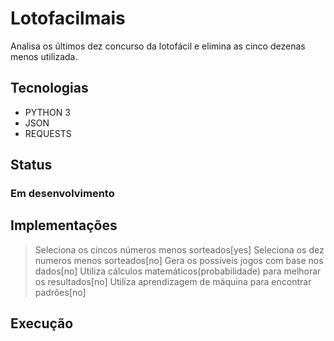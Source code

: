 # Lotofacilmais
Analisa os últimos dez concurso da lotofácil e elimina as cinco dezenas menos utilizada.

## Tecnologias
- PYTHON 3
- JSON
- REQUESTS

## Status 
### Em desenvolvimento

## Implementações
> Seleciona os cincos números menos sorteados[yes]
> Seleciona os dez numeros menos sorteados[no]
> Gera os possíveis jogos com base nos dados[no]
> Utiliza cálculos matemáticos(probabilidade) para melhorar os resultados[no]
> Utiliza aprendizagem de máquina para encontrar padrões[no]

## Execução

